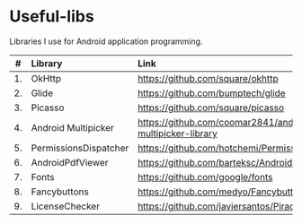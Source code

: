 # Useful-libs
Libraries I use for Android application programming.

|#|Library|Link|
|:---:|:---|:---|
|1.|OkHttp|https://github.com/square/okhttp
|2.|Glide|https://github.com/bumptech/glide
|3.|Picasso|https://github.com/square/picasso
|4.|Android Multipicker|https://github.com/coomar2841/android-multipicker-library
|5.|PermissionsDispatcher|https://github.com/hotchemi/PermissionsDispatcher
|6.|AndroidPdfViewer|https://github.com/barteksc/AndroidPdfViewer
|7.|Fonts|https://github.com/google/fonts
|8.|Fancybuttons|https://github.com/medyo/Fancybuttons
|9.|LicenseChecker|https://github.com/javiersantos/PiracyChecker


